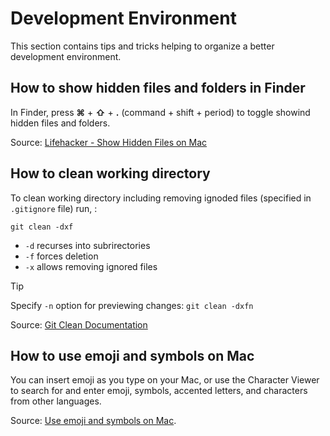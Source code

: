 # Development Environment

This section contains tips and tricks helping to organize a better development environment.

## How to show hidden files and folders in Finder

In Finder, press **⌘** + **⇧** + **.** (command + shift + period) to toggle showind hidden files and folders.

Source: [Lifehacker - Show Hidden Files on Mac](https://lifehacker.com/tech/show-hidden-files-on-mac)

## How to clean working directory

To clean working directory including removing ignoded files (specified in `.gitignore` file) run, :

```Shell
git clean -dxf
```

- `-d` recurses into subrirectories
- `-f` forces deletion
- `-x` allows removing ignored files

> [!TIP]
> Specify `-n` option for previewing changes: `git clean -dxfn`

Source: [Git Clean Documentation](https://git-scm.com/docs/git-clean)

## How to use emoji and symbols on Mac

You can insert emoji as you type on your Mac, or use the Character Viewer to search for and enter emoji, symbols, accented letters, and characters from other languages.

Source: [Use emoji and symbols on Mac](https://support.apple.com/guide/mac-help/use-emoji-and-symbols-on-mac-mchlp1560/mac).
